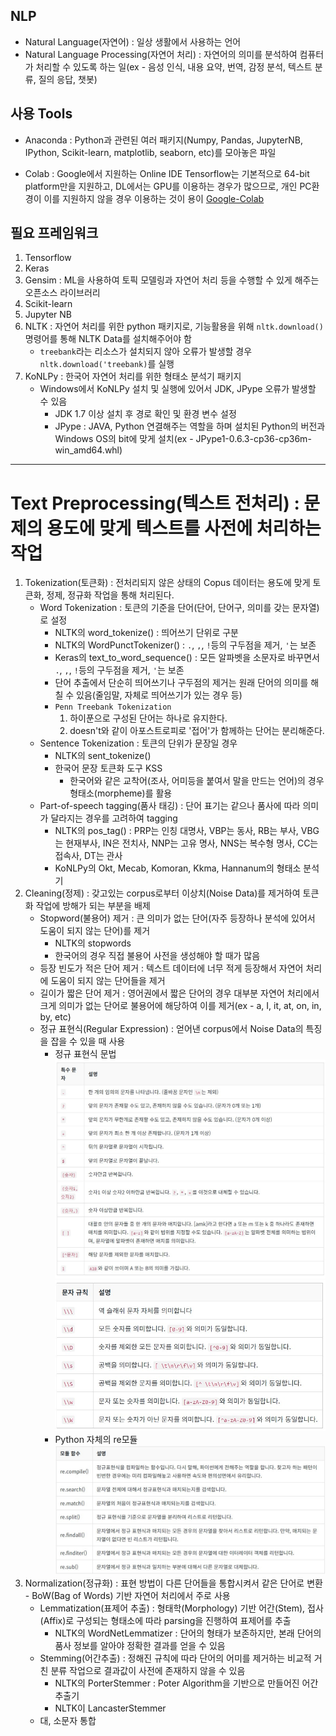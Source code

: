 ## NLP
- Natural Language(자연어) : 일상 생활에서 사용하는 언어
- Natural Language Processing(자연어 처리) : 자연어의 의미를 분석하여 컴퓨터가 처리할 수 있도록 하는 일(ex - 음성 인식, 내용 요약, 번역, 감정 분석, 텍스트 분류, 질의 응답, 챗봇)

## 사용 Tools
- Anaconda : Python과 관련된 여러 패키지(Numpy, Pandas, JupyterNB, IPython, Scikit-learn, matplotlib, seaborn, etc)를 모아놓은 파일

- Colab : Google에서 지원하는 Online IDE
Tensorflow는 기본적으로 64-bit platform만을 지원하고, DL에서는 GPU를 이용하는 경우가 많으므로, 개인 PC환경이 이를 지원하지 않을 경우 이용하는 것이 용이
[Google-Colab](https://colab.research.google.com/)

## 필요 프레임워크
1. Tensorflow
2. Keras
3. Gensim : ML을 사용하여 토픽 모델링과 자연어 처리 등을 수행할 수 있게 해주는 오픈소스 라이브러리
4. Scikit-learn
5. Jupyter NB
6. NLTK : 자연어 처리를 위한 python 패키지로, 기능활용을 위해 `nltk.download()` 명령어를 통해 NLTK Data를 설치해주어야 함
    - `treebank`라는 리소스가 설치되지 않아 오류가 발생할 경우 `nltk.download('treebank)`를 실행
7. KoNLPy : 한국어 자연어 처리를 위한 형태소 분석기 패키지
    - Windows에서 KoNLPy 설치 및 실행에 있어서 JDK, JPype 오류가 발생할 수 있음
        - JDK 1.7 이상 설치 후 경로 확인 및 환경 변수 설정
        - JPype : JAVA, Python 연결해주는 역할을 하며 설치된 Python의 버전과 Windows OS의 bit에 맞게 설치(ex - JPype1-0.6.3-cp36-cp36m-win_amd64.whl)
---
# Text Preprocessing(텍스트 전처리) : 문제의 용도에 맞게 텍스트를 사전에 처리하는 작업
1. Tokenization(토큰화) : 전처리되지 않은 상태의 Copus 데이터는 용도에 맞게 토큰화, 정제, 정규화 작업을 통해 처리된다.
    - Word Tokenization : 토큰의 기준을 단어(단어, 단어구, 의미를 갖는 문자열)로 설정
        - NLTK의 word_tokenize() : 띄어쓰기 단위로 구분
        - NLTK의 WordPunctTokenizer() : `.`, `,`, `!`등의 구두점을 제거, `'`는 보존
        - Keras의 text_to_word_sequence() : 모든 알파벳을 소문자로 바꾸면서 `.`, `,`, `!`등의 구두점을 제거, `'`는 보존
        - 단어 추출에서 단순히 띄어쓰기나 구두점의 제거는 원래 단어의 의미를 해칠 수 있음(줄임말, 자체로 띄어쓰기가 있는 경우 등)
        - `Penn Treebank Tokenization`
            1. 하이푼으로 구성된 단어는 하나로 유지한다.
            2. doesn't와 같이 아포스트로피로 '접어'가 함께하는 단어는 분리해준다.
    - Sentence Tokenization : 토큰의 단위가 문장일 경우
        - NLTK의 sent_tokenize()
        - 한국어 문장 토큰화 도구 KSS
            - 한국어와 같은 교착어(조사, 어미등을 붙여서 말을 만드는 언어)의 경우 형태소(morpheme)를 활용
    - Part-of-speech tagging(품사 태깅) : 단어 표기는 같으나 품사에 따라 의미가 달라지는 경우를 고려하여 tagging
        - NLTK의 pos_tag() : PRP는 인칭 대명사, VBP는 동사, RB는 부사, VBG는 현재부사, IN은 전치사, NNP는 고유 명사, NNS는 복수형 명사, CC는 접속사, DT는 관사
        - KoNLPy의 Okt, Mecab, Komoran, Kkma, Hannanum의 형태소 분석기
2. Cleaning(정제) : 갖고있는 corpus로부터 이상치(Noise Data)를 제거하여 토큰화 작업에 방해가 되는 부분을 배제
    - Stopword(불용어) 제거 : 큰 의미가 없는 단어(자주 등장하나 분석에 있어서 도움이 되지 않는 단어)를 제거
        - NLTK의 stopwords
        - 한국어의 경우 직접 불용어 사전을 생성해야 할 때가 많음
    - 등장 빈도가 적은 단어 제거 : 텍스트 데이터에 너무 적게 등장해서 자연어 처리에 도움이 되지 않는 단어들을 제거
    - 길이가 짧은 단어 제거 : 영어권에서 짧은 단어의 경우 대부분 자연어 처리에서 크게 의미가 없는 단어로 불용어에 해당하여 이를 제거(ex - a, I, it, at, on, in, by, etc)
    - 정규 표현식(Regular Expression) : 얻어낸 corpus에서 Noise Data의 특징을 잡을 수 있을 때 사용
        - 정규 표현식 문법 ![특수문자](./img/정규_표현식_특수문자.jpg)![역슬래쉬](./img/정규_표현식_역슬래쉬.jpg)
        - Python 자체의 re모듈 ![모듈](./img/정규_표현식_모듈.jpg)
3. Normalization(정규화) : 표현 방법이 다른 단어들을 통합시켜서 같은 단어로 변환 - BoW(Bag of Words) 기반 자연어 처리에서 주로 사용
    - Lemmatization(표제어 추출) : 형태학(Morphology) 기반 어간(Stem), 접사(Affix)로 구성되는 형태소에 따라 parsing을 진행하여 표제어를 추출
        - NLTK의 WordNetLemmatizer : 단어의 형태가 보존하지만, 본래 단어의 품사 정보를 알아야 정확한 결과를 얻을 수 있음
    - Stemming(어간추출) : 정해진 규칙에 따라 단어의 어미를 제거하는 비교적 거친 분류 작업으로 결과값이 사전에 존재하지 않을 수 있음
        - NLTK의 PorterStemmer : Poter Algorithm을 기반으로 만들어진 어간 추출기
        - NLTK이 LancasterStemmer
    - 대, 소문자 통합
    